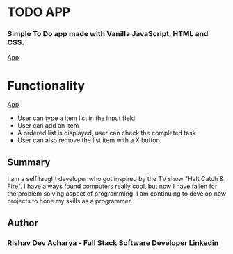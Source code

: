 #   TODO APP

### Simple To Do app made with Vanilla JavaScript, HTML and CSS.

[App](./AppPic.png)



# Functionality

[App](https://ris345.github.io/todo.github.io/)
* User can type a item list in the input field
* User can add an item
*  A ordered list is displayed, user can check the completed task
* User can also remove the list item with a X button.



## Summary

  I am a self taught developer who got inspired by the TV show
"Halt Catch & Fire". I have always found computers really cool, but now I have
fallen for the problem solving aspect of programming. I am continuing to develop
new projects to hone my skills as a programmer.

## Author

### Rishav Dev Acharya - Full Stack Software Developer  [Linkedin](https://www.linkedin.com/in/rishav-acharya-0482051a7/)
